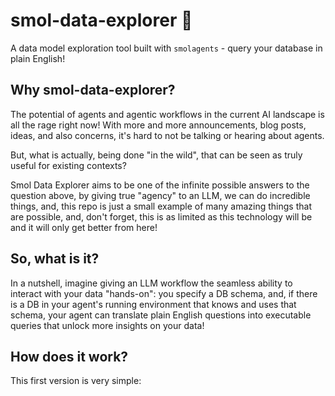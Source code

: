 # smol-data-explorer 🚀
A data model exploration tool built with `smolagents` - query your database in plain English!

## Why smol-data-explorer?

The potential of agents and agentic workflows in the current AI landscape is all the rage right now! With more and more announcements, blog posts, ideas, and also concerns, it's hard to not be talking or hearing about agents.

But, what is actually, being done "in the wild", that can be seen as truly useful for existing contexts?

Smol Data Explorer aims to be one of the infinite possible answers to the question above, by giving true "agency" to an LLM, we can do incredible things, and, this repo is just a small example of many amazing things that are possible, and, don't forget, this is as limited as this technology will be and it will only get better from here!

## So, what is it?

In a nutshell, imagine giving an LLM workflow the seamless ability to interact with your data "hands-on": you specify a DB schema, and, if there is a DB in your agent's running environment that knows and uses that schema, your agent can translate plain English questions into executable queries that unlock more insights on your data!

## How does it work?

This first version is very simple:

